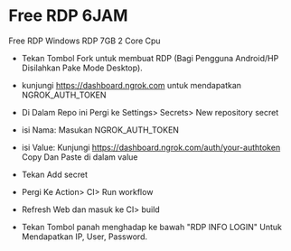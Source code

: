 # Free RDP 6JAM
Free RDP Windows RDP  7GB 2 Core Cpu 

+ Tekan Tombol Fork untuk membuat RDP (Bagi Pengguna Android/HP Disilahkan Pake Mode Desktop).

+ kunjungi https://dashboard.ngrok.com untuk mendapatkan NGROK_AUTH_TOKEN

+ Di Dalam Repo ini Pergi ke Settings> Secrets> New repository secret

+ isi Nama: Masukan NGROK_AUTH_TOKEN

+ isi Value: Kunjungi https://dashboard.ngrok.com/auth/your-authtoken Copy Dan Paste di dalam value

+ Tekan Add secret

+ Pergi Ke Action> CI> Run workflow

+ Refresh Web dan masuk ke CI> build

+ Tekan Tombol panah menghadap ke bawah "RDP INFO LOGIN" Untuk Mendapatkan IP, User, Password.
